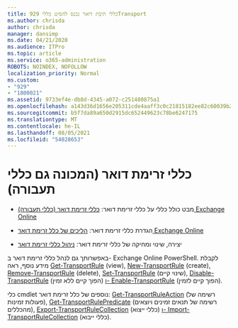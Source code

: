 ```yaml
---
title: 929 כללי תיבת דואר נכנס להסיט כלליTransport
ms.author: chrisda
author: chrisda
manager: dansimp
ms.date: 04/21/2020
ms.audience: ITPro
ms.topic: article
ms.service: o365-administration
ROBOTS: NOINDEX, NOFOLLOW
localization_priority: Normal
ms.custom:
- "929"
- "1800021"
ms.assetid: 9733ef4e-db8d-4345-a072-c251480875a1
ms.openlocfilehash: a143d36d1656e205311cde4aaff3c0c21815182ee82c60039b2219addac218cb
ms.sourcegitcommit: b5f7da89a650d2915dc652449623c78be6247175
ms.translationtype: MT
ms.contentlocale: he-IL
ms.lasthandoff: 08/05/2021
ms.locfileid: "54028653"
---
```

# <a name="mail-flow-rules-also-known-as-transport-rules"></a>כללי זרימת דואר (המכונה גם כללי תעבורה)

- מבט כולל כללי על כללי זרימת דואר: [כללי זרימת דואר (כללי תעבורה) Exchange Online](https://technet.microsoft.com/library/jj919238.aspx)

- הגדרת כללי זרימת דואר: [הליכים של כלל זרימת דואר Exchange Online](https://technet.microsoft.com/library/dn600436.aspx)

- יצירה, שינוי ומחיקה של כללי זרימת דואר: [ניהול כללי זרימת דואר](https://technet.microsoft.com/library/jj657505.aspx)

באפשרותך גם לנהל כללי זרימת דואר ב- Exchange Online PowerShell. לקבלת מידע נוסף, ראה [Get-TransportRule](https://docs.microsoft.com/powershell/module/exchange/policy-and-compliance/get-transportrule) (view), [New-TransportRule](https://docs.microsoft.com/powershell/module/exchange/policy-and-compliance/new-transportrule) (create), [Remove-TransportRule](https://docs.microsoft.com/powershell/module/exchange/policy-and-compliance/remove-transportrule) (delete), [Set-TransportRule](https://docs.microsoft.com/powershell/module/exchange/policy-and-compliance/set-transportrule) (שינוי קיים), [Disable-TransportRule](https://docs.microsoft.com/powershell/module/exchange/policy-and-compliance/disable-transportrule) (הפוך קיים ללא זמין) [ו- Enable-TransportRule](https://docs.microsoft.com/powershell/module/exchange/policy-and-compliance/enable-transportrule) (הפוך קיים לזמין).

כלי cmdlet נוספים של כלל זרימת דואר: [Get-TransportRuleAction](https://docs.microsoft.com/powershell/module/exchange/policy-and-compliance/get-transportruleaction) (רשימה של פעולות זמינות), [Get-TransportRulePredicate](https://docs.microsoft.com/powershell/module/exchange/policy-and-compliance/get-transportrulepredicate) (רשימה של תנאים זמינים ויוצאים מהכללים), [Export-TransportRuleCollection](https://docs.microsoft.com/powershell/module/exchange/policy-and-compliance/export-transportrulecollection) (כללי ייצוא) [ו- Import-TransportRuleCollection](https://docs.microsoft.com/powershell/module/exchange/policy-and-compliance/import-transportrulecollection) (כללי ייבוא).
